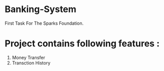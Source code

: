 # Banking-System
First Task For The Sparks Foundation.

# Project contains following features :
1) Money Transfer
2) Transction History
